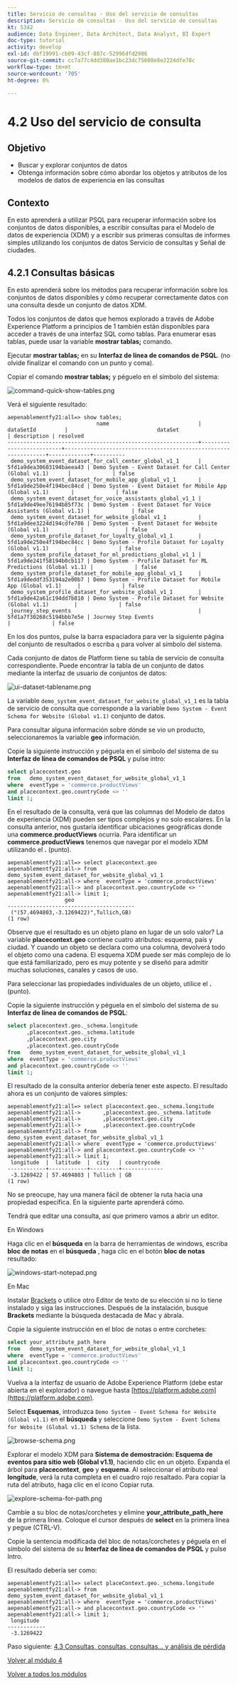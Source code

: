 ```yaml
---
title: Servicio de consultas - Uso del servicio de consultas
description: Servicio de consultas - Uso del servicio de consultas
kt: 5342
audience: Data Engineer, Data Architect, Data Analyst, BI Expert
doc-type: tutorial
activity: develop
exl-id: dbf19991-cb09-43cf-887c-52996dfd2986
source-git-commit: cc7a77c4dd380ae1bc23dc75608e8e2224dfe78c
workflow-type: tm+mt
source-wordcount: '705'
ht-degree: 0%

---
```


# 4.2 Uso del servicio de consulta

## Objetivo

- Buscar y explorar conjuntos de datos
- Obtenga información sobre cómo abordar los objetos y atributos de los modelos de datos de experiencia en las consultas

## Contexto

En esto aprenderá a utilizar PSQL para recuperar información sobre los conjuntos de datos disponibles, a escribir consultas para el Modelo de datos de experiencia (XDM) y a escribir sus primeras consultas de informes simples utilizando los conjuntos de datos Servicio de consultas y Señal de ciudades.

## 4.2.1 Consultas básicas

En esto aprenderá sobre los métodos para recuperar información sobre los conjuntos de datos disponibles y cómo recuperar correctamente datos con una consulta desde un conjunto de datos XDM.

Todos los conjuntos de datos que hemos explorado a través de Adobe Experience Platform a principios de 1 también están disponibles para acceder a través de una interfaz SQL como tablas. Para enumerar esas tablas, puede usar la variable **mostrar tablas;** comando.

Ejecutar **mostrar tablas;** en su **Interfaz de línea de comandos de PSQL**. (no olvide finalizar el comando con un punto y coma).

Copiar el comando **mostrar tablas;** y péguelo en el símbolo del sistema:

![command-quick-show-tables.png](./images/command-prompt-show-tables.png)

Verá el siguiente resultado:

```text
aepenablementfy21:all=> show tables;
                            name                            |        dataSetId         |                            dataSet                             | description | resolved 
------------------------------------------------------------+--------------------------+----------------------------------------------------------------+-------------+----------
 demo_system_event_dataset_for_call_center_global_v1_1      | 5fd1a9dea30603194baeea43 | Demo System - Event Dataset for Call Center (Global v1.1)      |             | false
 demo_system_event_dataset_for_mobile_app_global_v1_1       | 5fd1a9de250e4f194bec84cd | Demo System - Event Dataset for Mobile App (Global v1.1)       |             | false
 demo_system_event_dataset_for_voice_assistants_global_v1_1 | 5fd1a9de49ee76194b85f73c | Demo System - Event Dataset for Voice Assistants (Global v1.1) |             | false
 demo_system_event_dataset_for_website_global_v1_1          | 5fd1a9dee3224d194cdfe786 | Demo System - Event Dataset for Website (Global v1.1)          |             | false
 demo_system_profile_dataset_for_loyalty_global_v1_1        | 5fd1a9de250e4f194bec84cc | Demo System - Profile Dataset for Loyalty (Global v1.1)        |             | false
 demo_system_profile_dataset_for_ml_predictions_global_v1_1 | 5fd1a9de241f58194b0cb117 | Demo System - Profile Dataset for ML Predictions (Global v1.1) |             | false
 demo_system_profile_dataset_for_mobile_app_global_v1_1     | 5fd1a9deddf353194a2e00b7 | Demo System - Profile Dataset for Mobile App (Global v1.1)     |             | false
 demo_system_profile_dataset_for_website_global_v1_1        | 5fd1a9de42a61c194dd7b810 | Demo System - Profile Dataset for Website (Global v1.1)        |             | false
 journey_step_events                                        | 5fd1a7f30268c5194bbb7e5e | Journey Step Events                                            |             | false
```

En los dos puntos, pulse la barra espaciadora para ver la siguiente página del conjunto de resultados o escriba `q` para volver al símbolo del sistema.

Cada conjunto de datos de Platform tiene su tabla de servicio de consulta correspondiente. Puede encontrar la tabla de un conjunto de datos mediante la interfaz de usuario de conjuntos de datos:

![ui-dataset-tablename.png](./images/ui-dataset-tablename.png)

La variable `demo_system_event_dataset_for_website_global_v1_1` es la tabla de servicio de consulta que corresponde a la variable `Demo System - Event Schema for Website (Global v1.1)` conjunto de datos.

Para consultar alguna información sobre dónde se vio un producto, seleccionaremos la variable **geo** información.

Copie la siguiente instrucción y péguela en el símbolo del sistema de su **Interfaz de línea de comandos de PSQL** y pulse intro:

```sql
select placecontext.geo
from   demo_system_event_dataset_for_website_global_v1_1
where  eventType = 'commerce.productViews'
and placecontext.geo.countryCode <> ''
limit 1;
```

En el resultado de la consulta, verá que las columnas del Modelo de datos de experiencia (XDM) pueden ser tipos complejos y no solo escalares. En la consulta anterior, nos gustaría identificar ubicaciones geográficas donde una **commerce.productViews** ocurría. Para identificar un **commerce.productViews** tenemos que navegar por el modelo XDM utilizando el **.** (punto).

```text
aepenablementfy21:all=> select placecontext.geo
aepenablementfy21:all-> from   demo_system_event_dataset_for_website_global_v1_1
aepenablementfy21:all-> where  eventType = 'commerce.productViews'
aepenablementfy21:all-> and placecontext.geo.countryCode <> ''
aepenablementfy21:all-> limit 1;
                  geo                   
----------------------------------------
 ("(57.4694803,-3.1269422)",Tullich,GB)
(1 row)
```

Observe que el resultado es un objeto plano en lugar de un solo valor? La variable **placecontext.geo** contiene cuatro atributos: esquema, país y ciudad. Y cuando un objeto se declara como una columna, devolverá todo el objeto como una cadena. El esquema XDM puede ser más complejo de lo que está familiarizado, pero es muy potente y se diseñó para admitir muchas soluciones, canales y casos de uso.

Para seleccionar las propiedades individuales de un objeto, utilice el **.** (punto).

Copie la siguiente instrucción y péguela en el símbolo del sistema de su **Interfaz de línea de comandos de PSQL**:

```sql
select placecontext.geo._schema.longitude
      ,placecontext.geo._schema.latitude
      ,placecontext.geo.city
      ,placecontext.geo.countryCode
from   demo_system_event_dataset_for_website_global_v1_1
where  eventType = 'commerce.productViews'
and placecontext.geo.countryCode <> ''
limit 1;
```

El resultado de la consulta anterior debería tener este aspecto.
El resultado ahora es un conjunto de valores simples:

```text
aepenablementfy21:all=> select placecontext.geo._schema.longitude
aepenablementfy21:all->       ,placecontext.geo._schema.latitude
aepenablementfy21:all->       ,placecontext.geo.city
aepenablementfy21:all->       ,placecontext.geo.countryCode
aepenablementfy21:all-> from   demo_system_event_dataset_for_website_global_v1_1
aepenablementfy21:all-> where  eventType = 'commerce.productViews'
aepenablementfy21:all-> and placecontext.geo.countryCode <> ''
aepenablementfy21:all-> limit 1;
 longitude  |  latitude  |  city   | countrycode 
------------+------------+---------+-------------
 -3.1269422 | 57.4694803 | Tullich | GB
(1 row)
```

No se preocupe, hay una manera fácil de obtener la ruta hacia una propiedad específica. En la siguiente parte aprenderá cómo.

Tendrá que editar una consulta, así que primero vamos a abrir un editor.

En Windows

Haga clic en el **búsqueda** en la barra de herramientas de windows, escriba **bloc de notas** en el **búsqueda** , haga clic en el botón **bloc de notas** resultado:

![windows-start-notepad.png](./images/windows-start-notepad.png)

En Mac

Instalar [Brackets](https://github.com/adobe/brackets/releases/download/release-1.14/Brackets.Release.1.14.dmg) o utilice otro Editor de texto de su elección si no lo tiene instalado y siga las instrucciones. Después de la instalación, busque **Brackets** mediante la búsqueda destacada de Mac y ábrala.

Copie la siguiente instrucción en el bloc de notas o entre corchetes:

```sql
select your_attribute_path_here
from   demo_system_event_dataset_for_website_global_v1_1
where  eventType = 'commerce.productViews'
and placecontext.geo.countryCode <> ''
limit 1;
```

Vuelva a la interfaz de usuario de Adobe Experience Platform (debe estar abierta en el explorador) o navegue hasta [https://platform.adobe.com](https://platform.adobe.com).

Select **Esquemas**, introduzca `Demo System - Event Schema for Website (Global v1.1)` en el **búsqueda** y seleccione `Demo System - Event Schema for Website (Global v1.1) Schema` de la lista.

![browse-schema.png](./images/browse-schema.png)

Explorar el modelo XDM para **Sistema de demostración: Esquema de eventos para sitio web (Global v1.1)**, haciendo clic en un objeto. Expanda el árbol para **placecontext**, **geo** y **esquema**. Al seleccionar el atributo real **longitude**, verá la ruta completa en el cuadro rojo resaltado. Para copiar la ruta del atributo, haga clic en el icono Copiar ruta.

![explore-schema-for-path.png](./images/explore-schema-for-path.png)

Cambie a su bloc de notas/corchetes y elimine **your_attribute_path_here** de la primera línea. Coloque el cursor después de **select** en la primera línea y pegue (CTRL-V).

Copie la sentencia modificada del bloc de notas/corchetes y péguela en el símbolo del sistema de su **Interfaz de línea de comandos de PSQL** y pulse Intro.

El resultado debería ser como:

```text
aepenablementfy21:all=> select placeContext.geo._schema.longitude
aepenablementfy21:all-> from   demo_system_event_dataset_for_website_global_v1_1
aepenablementfy21:all-> where  eventType = 'commerce.productViews'
aepenablementfy21:all-> and placecontext.geo.countryCode <> ''
aepenablementfy21:all-> limit 1;
 longitude  
------------
 -3.1269422
```

Paso siguiente: [4.3 Consultas, consultas, consultas... y análisis de pérdida](./ex3.md)

[Volver al módulo 4](./query-service.md)

[Volver a todos los módulos](../../overview.md)
